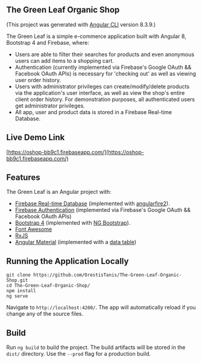 ## The Green Leaf Organic Shop
(This project was generated with [Angular CLI](https://github.com/angular/angular-cli) version 8.3.9.)

The Green Leaf is a simple e-commerce application built with Angular 8, Bootstrap 4 and Firebase, where:
- Users are able to filter their searches for products and even anonymous users can add items to a shopping cart.
- Authentication (currently implemented via Firebase's Google OAuth && Facebook OAuth APIs) is necessary for 'checking out' as well as viewing user order history.
- Users with administrator privileges can create/modify/delete products via the application's user interface, as well as view the shop's entire client order history. For demonstration purposes, all authenticated users get administrator privileges.
- All app, user and product data is stored in a Firebase Real-time Database.

## Live Demo Link
[https://oshop-bb9c1.firebaseapp.com/](https://oshop-bb9c1.firebaseapp.com/)

## Features 
The Green Leaf is an Angular project with:
- [Firebase Real-time Database](https://firebase.google.com/docs/database) (implemented with [angularfire2](https://github.com/angular/angularfire)).
- [Firebase Authentication](https://firebase.google.com/docs/auth) (implemented via Firebase's Google OAuth && Facebook OAuth APIs)
- [Bootstrap 4](https://getbootstrap.com/) (implemented with [NG Bootstrap](https://ng-bootstrap.github.io/)).
- [Font Awesome](https://github.com/FortAwesome/angular-fontawesome)
- [RxJS](https://github.com/ReactiveX/rxjs)
- [Angular Material](https://material.angular.io/) (implemented with a [data table](https://material.angular.io/components/categories/tables))

## Running the Application Locally
```
git clone https://github.com/OrestisTanis/The-Green-Leaf-Organic-Shop.git
cd The-Green-Leaf-Organic-Shop/
npm install
ng serve
```
Navigate to `http://localhost:4200/`. The app will automatically reload if you change any of the source files.

## Build

Run `ng build` to build the project. The build artifacts will be stored in the `dist/` directory. Use the `--prod` flag for a production build.
